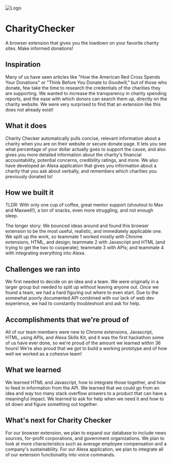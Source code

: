 ![Logo](https://raw.githubusercontent.com/krainc/CharityChecker/master/hackpack-chrome-ext-master/icons/CharityChecker-logo-red.png)

# CharityChecker
A browser extension that gives you the lowdown on your favorite charity sites. Make informed donations!

## Inspiration
Many of us have seen articles like "How the American Red Cross Spends Your Donations" or "Think Before You Donate to Goodwill," but of those who donate, few take the time to research the credentials of the charities they are supporting.  We wanted to increase the transparency in charity spending reports, and the ease with which donors can search them up, directly on the charity website. We were very surprised to find that an extension like this does not already exist!

## What it does
Charity Checker automatically pulls concise, relevant information about a charity when you are on their website or secure donate page. It lets you see what percentage of your dollar actually goes to support the cause, and also gives you more detailed information about the charity's financial accountability, potential concerns, credibility ratings, and more. We also have developed an Alexa application that gives you information about a charity that you ask about verbally, and remembers which charities you previously donated to!

## How we built it
TLDR: With only one cup of coffee, great mentor support (shoutout to Max and Maxwell!), a ton of snacks, even more struggling, and not enough sleep.

The longer story: We bounced ideas around and found this browser extension to be the most useful, realistic, and immediately applicable one. We split up the work, so teammate 1 worked mostly with Chrome extensions, HTML, and design; teammate 2 with Javascript and HTML (and trying to get the two to cooperate); teammate 3 with APIs; and teammate 4 with integrating everything into Alexa. 

## Challenges we ran into
We first needed to decide on an idea and a team. We were originally in a larger group but needed to split up without leaving anyone out. Once we found a team, we had a hard figuring out where to even start. Due to the somewhat poorly documented API combined with our lack of web dev experience, we had to constantly troubleshoot and ask for help.

## Accomplishments that we're proud of
All of our team members were new to Chrome extensions, Javascript, HTML, using APIs, and Alexa Skills Kit, and it was the first hackathon some of us have ever done, so we're proud of the amount we learned within 36 hours! We're also proud that we got to build a working prototype and of how well we worked as a cohesive team!

## What we learned
We learned HTML and Javascript, how to integrate those together, and how to feed in information from the API. We learned that we could go from an idea and way too many stack overflow answers to a product that can have a meaningful impact. We learned to ask for help when we need it and how to sit down and figure something out together. 

## What's next for Charity Checker
For our browser extension, we plan to expand our database to include news sources, for-profit corporations, and government organizations. We plan to look at more characteristics such as average employee compensation and a company's sustainability. For our Alexa application, we plan to integrate all of our extension functionality into voice commands. 
